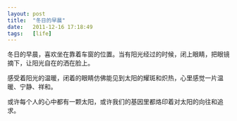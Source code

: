```yaml
---
layout: post
title:  "冬日的早晨"
date:   2011-12-16 17:18:49
tags:   [life]
---
```




冬日的早晨，喜欢坐在靠着车窗的位置。当有阳光经过的时候，闭上眼睛，把眼镜摘下，让阳光自在的洒在脸上。

感受着阳光的温暖，闭着的眼睛仿佛能见到太阳的耀斑和炽热，心里感觉一片温暖、宁静、祥和。

或许每个人的心中都有一颗太阳，或许我们的基因里都烙印着对太阳的向往和追求。
